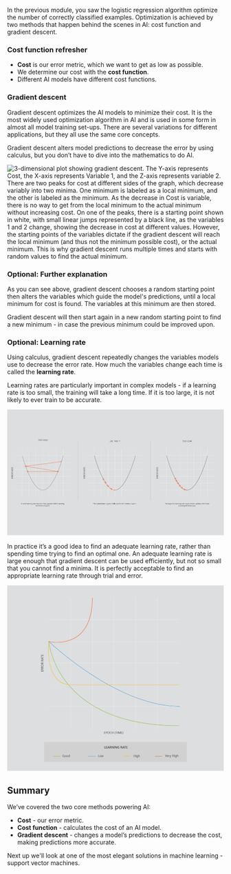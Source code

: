 In the previous module, you saw the logistic regression algorithm optimize the number of correctly classified examples. Optimization is achieved by two methods that happen behind the scenes in AI: cost function and gradient descent.

### Cost function refresher

* __Cost__ is our error metric, which we want to get as low as possible.
* We determine our cost with the __cost function__.
* Different AI models have different cost functions.

### Gradient descent

Gradient descent optimizes the AI models to minimize their cost. It is the most widely used optimization algorithm in AI and is used in some form in almost all model training set-ups. There are several variations for different applications, but they all use the same core concepts.

Gradient descent alters model predictions to decrease the error by using calculus, but you don’t have to dive into the mathematics to do AI.

![3-dimensional plot showing gradient descent. The Y-axis represents Cost, the X-axis represents Variable 1, and the Z-axis represents variable 2. There are two peaks for cost at different sides of the graph, which decrease variably into two minima. One minimum is labeled as a local minimum, and the other is labeled as the minimum. As the decrease in Cost is variable, there is no way to get from the local minimum to the actual minimum without increasing cost. On one of the peaks, there is a starting point shown in white, with small linear jumps represented by a black line, as the variables 1 and 2 change, showing the decrease in cost at different values. However, the starting points of the variables dictate if the gradient descent will reach the local minimum (and thus not the minimum possible cost), or the actual minimum. This is why gradient descent runs multiple times and starts with random values to find the actual minimum.](../media/Artboard_1.png)

### Optional: Further explanation
As you can see above, gradient descent chooses a random starting point then alters the variables which guide the model's predictions, until a local minimum for cost is found. The variables at this minimum are then stored.
  
Gradient descent will then start again in a new random starting point to find a new minimum - in case the previous minimum could be improved upon.

### Optional: Learning rate
Using calculus, gradient descent repeatedly changes the variables models use to decrease the error rate. How much the variables change each time is called the __learning rate__. 

Learning rates are particularly important in complex models - if a learning rate is too small, the training will take a long time. If it is too large, it is not likely to ever train to be accurate.

![TBC if we keep in optional content](../media/2.3_LearningRate-02.png)

In practice it’s a good idea to find an adequate learning rate, rather than spending time trying to find an optimal one. An adequate learning rate is large enough that gradient descent can be used efficiently, but not so small that you cannot find a minima. It is perfectly acceptable to find an appropriate learning rate through trial and error.

![TBC if we keep in optional content](../media/2.3_LearningRate-01.png)

## Summary

We’ve covered the two core methods powering AI:

* __Cost__ - our error metric.
* __Cost function__ - calculates the cost of an AI model.
* __Gradient descent__ - changes a model’s predictions to decrease the cost, making predictions more accurate.
  
Next up we'll look at one of the most elegant solutions in machine learning - support vector machines.